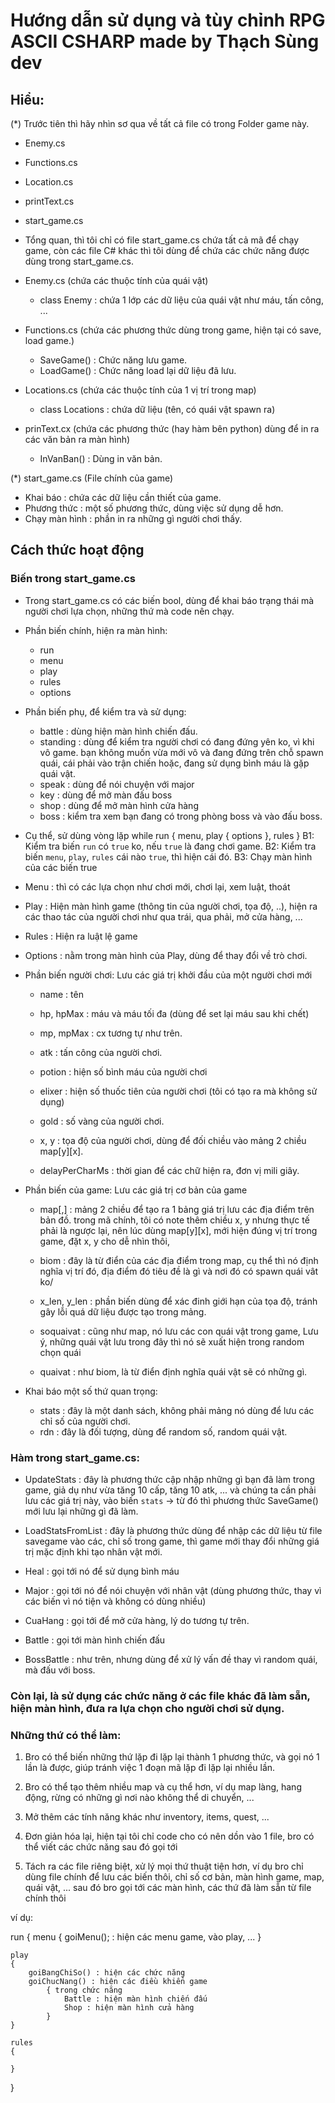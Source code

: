 # Hướng dẫn sử dụng và tùy chỉnh RPG ASCII CSHARP made by Thạch Sùng dev

## Hiểu:
(*) Trước tiên thì hãy nhìn sơ qua về tất cả file có trong Folder game này.

- Enemy.cs
- Functions.cs
- Location.cs
- printText.cs
- start_game.cs

- Tổng quan, thì tôi chỉ có file start_game.cs chứa tất cả mã để chạy game, 
còn các file C# khác thì tôi dùng để chứa các chức năng được dùng trong start_game.cs.

- Enemy.cs (chứa các thuộc tính của quái vật)
	+ class Enemy : chứa 1 lớp các dữ liệu của quái vật như máu, tấn công, ...

- Functions.cs (chứa các phương thức dùng trong game, hiện tại có save, load game.)
	+ SaveGame() : Chức năng lưu game.
	+ LoadGame() : Chức năng load lại dữ liệu đã lưu.

- Locations.cs (chứa các thuộc tính của 1 vị trí trong map)
	+ class Locations : chứa dữ liệu (tên, có quái vật spawn ra)

- prinText.cx (chứa các phương thức (hay hàm bên python) dùng để in ra các văn bản ra màn hình)
	+ InVanBan() : Dùng in văn bản.

(*) start_game.cs (File chính của game)
- Khai báo : chứa các dữ liệu cần thiết của game.
- Phương thức : một số phương thức, dùng việc sử dụng dễ hơn.
- Chạy màn hình : phần in ra những gì người chơi thấy.

## Cách thức hoạt động

### Biến trong start_game.cs
- Trong start_game.cs có các biến bool, dùng để khai báo trạng thái mà người chơi lựa chọn, những thứ mà code nên chạy.

- Phần biến chính, hiện ra màn hình:
	+ run
	+ menu
	+ play 
	+ rules
	+ options

- Phần biến phụ, để kiểm tra và sử dụng:
	+ battle : dùng hiện màn hình chiến đấu.
	+ standing : dùng để kiểm tra người chơi có đang đứng yên ko, vì khi vô game.
bạn không muốn vừa mới vô và đang đứng trên chỗ spawn quái, cái phải vào trận chiến hoặc,
đang sử dụng bình máu là gặp quái vật.
	+ speak : dùng để nói chuyện với major
	+ key : dùng để mở màn đấu boss
	+ shop : dùng để mở màn hình cửa hàng
	+ boss : kiểm tra xem bạn đang có trong phòng boss và vào đấu boss.

- Cụ thể, sử dùng vòng lặp while
 run 
 {
	menu, 
	play 
	{
		options
	}, 
	rules
}
B1: Kiểm tra biến `run` có `true` ko, nếu `true` là đang chơi game.
B2: Kiểm tra biến `menu`, `play`, `rules` cái nào `true`, thì hiện cái đó.
B3: Chạy màn hình của các biến true
- Menu : thì có các lựa chọn như chơi mới, chơi lại, xem luật, thoát
- Play : Hiện màn hình game (thông tin của người chơi, tọa độ, ..), hiện ra các thao tác của người chơi như qua trái, qua phải, mở cửa hàng, ...
- Rules : Hiện ra luật lệ game
- Options : nằm trong màn hình của Play, dùng để thay đổi về trò chơi.

- Phần biến người chơi: Lưu các giá trị khởi đầu của một người chơi mới
	+ name : tên
	+ hp, hpMax : máu và máu tối đa (dùng để set lại máu sau khi chết)
	+ mp, mpMax : cx tương tự như trên.
	+ atk : tấn công của người chơi.

	+ potion : hiện số bình máu của người chơi
	+ elixer : hiện số thuốc tiên của người chơi (tôi có tạo ra mà không sử dụng)
	
	+ gold : số vàng của người chơi.
	+ x, y : tọa độ của người chơi, dùng để đối chiều vào mảng 2 chiều map[y][x].
	
	+ delayPerCharMs : thời gian để các chữ hiện ra, đơn vị mili giây.

- Phần biến của game: Lưu các giá trị cơ bản của game
	+ map[,] : mảng 2 chiều để tạo ra 1 bảng giá trị lưu các địa điểm trên bản đồ.
trong mã chính, tôi có note thêm chiều x, y nhưng thực tế phải là ngược lại, nên lúc dùng map[y][x], mới hiện đúng vị trí trong game, đặt x, y cho dễ nhìn thôi,

	+ biom : đây là từ điển của các địa điểm trong map,
cụ thể thì nó định nghĩa vị trí đó, địa điểm đó tiêu đề là gì và nơi đó có spawn quái vât ko/

	+ x_len, y_len : phần biến dùng để xác đinh giới hạn của tọa độ, tránh gây lỗi quá dữ liệu được tạo trong mảng.

	+ soquaivat : cũng như map, nó lưu các con quái vật trong game,
Lưu ý, những quái vật lưu trong đây thì nó sẽ xuất hiện trong random chọn quái

	+ quaivat : như biom, là từ điển định nghĩa quái vật sẽ có những gì.

- Khai báo một số thứ quan trọng:
	+ stats : đây là một danh sách, không phải mảng nó dùng để lưu các chỉ số của người chơi.
	+ rdn : đây là đối tượng, dùng để random số, random quái vật.

### Hàm trong start_game.cs:
- UpdateStats : đây là phương thức cập nhập những gì bạn đã làm trong game,
giả dụ như vừa tăng 10 cấp, tăng 10 atk, ... và chúng ta cần phải lưu các giá trị này,
vào biến `stats` -> từ đó thì phương thức SaveGame() mới lưu lại những gì đã làm.

- LoadStatsFromList : đây là phương thức dùng để nhập các dữ liệu từ file savegame vào các,
chỉ số trong game, thì game mới thay đổi những giá trị mặc định khi tạo nhân vật mới.

- Heal : gọi tới nó để sử dụng bình máu
- Major : gọi tới nó để nói chuyện với nhân vật (dùng phương thức, thay vì các biến vì nó tiện và không có dùng nhiều)
- CuaHang : gọi tới để mở cửa hàng, lý do tương tự trên.
- Battle : gọi tới màn hình chiến đấu
- BossBattle : như trên, nhưng dùng để xử lý vấn đề thay vì random quái, mà đấu với boss.

### Còn lại, là sử dụng các chức năng ở các file khác đã làm sẵn, hiện màn hình, đưa ra lựa chọn cho người chơi sử dụng.

### Những thứ có thể làm:
1. Bro có thể biến những thứ lặp đi lặp lại thành 1 phương thức, và gọi nó 1 lần là được,
giúp tránh việc 1 đoạn mã lặp đi lặp lại nhiều lần.

2. Bro có thể tạo thêm nhiều map và cụ thể hơn, ví dụ map làng, hang động, rừng có những gì
nơi nào không thể di chuyển, ...

3. Mở thêm các tính năng khác như inventory, items, quest, ...

4. Đơn giản hóa lại, hiện tại tôi chỉ code cho có nên dồn vào 1 file, bro có thể viết các chức năng sau đó gọi tới

5. Tách ra các file riêng biệt, xử lý mọi thứ thuật tiện hơn, ví dụ
bro chỉ dùng file chính để lưu các biến thôi, chỉ số cơ bản, màn hình game, map, quái vật, ...
sau đó bro gọi tới các màn hình, các thứ đã làm sẵn từ file chính thôi

ví dụ:

run 
{
	menu 
	{
		goiMenu(); : hiện các menu game, vào play, ...
	}

	play 
	{
		goiBangChiSo() : hiện các chức năng
		goiChucNang() : hiện các điều khiển game
			{ trong chức năng
				Battle : hiện màn hình chiến đấu
				Shop : hiện màn hình cửa hàng
			}
	}

	rules 
	{
		
	}
	
}